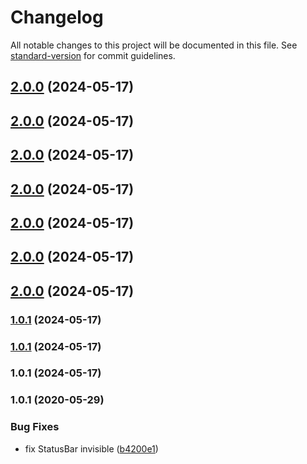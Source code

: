 # Changelog

All notable changes to this project will be documented in this file. See [standard-version](https://github.com/conventional-changelog/standard-version) for commit guidelines.

## [2.0.0](https://github.com/quinnpertuit/panel-test/compare/@template/basic@2.0.0...@template/basic@2.0.0) (2024-05-17)

## [2.0.0](https://github.com/quinnpertuit/panel-test/compare/@template/basic@2.0.0...@template/basic@2.0.0) (2024-05-17)

## [2.0.0](https://github.com/quinnpertuit/panel-test/compare/@template/basic@2.0.0...@template/basic@2.0.0) (2024-05-17)

## [2.0.0](https://github.com/quinnpertuit/panel-test/compare/@template/basic@2.0.0...@template/basic@2.0.0) (2024-05-17)

## [2.0.0](https://github.com/quinnpertuit/panel-test/compare/@template/basic@2.0.0...@template/basic@2.0.0) (2024-05-17)

## [2.0.0](https://github.com/quinnpertuit/panel-test/compare/@template/basic@2.0.0...@template/basic@2.0.0) (2024-05-17)

## [2.0.0](https://github.com/quinnpertuit/panel-test/compare/@template/basic@1.0.1...@template/basic@2.0.0) (2024-05-17)

### [1.0.1](https://github.com/quinnpertuit/panel-test/compare/@template/basic@1.0.1...@template/basic@1.0.1) (2024-05-17)

### [1.0.1](https://github.com/quinnpertuit/panel-test/compare/@template/basic@1.0.1...@template/basic@1.0.1) (2024-05-17)

### 1.0.1 (2024-05-17)

### 1.0.1 (2020-05-29)


### Bug Fixes

* fix StatusBar invisible ([b4200e1](https://github.com/tuya/tuya-panel-demo/commit/b4200e1f6bd0947a647e4d14392d2ca07df9c7d6))
